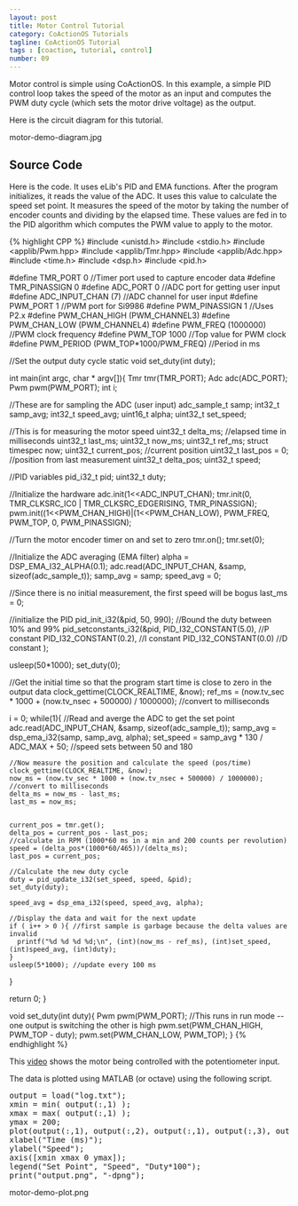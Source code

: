 ```yaml
---
layout: post
title: Motor Control Tutorial
category: CoActionOS Tutorials
tagline: CoActionOS Tutorial
tags : [coaction, tutorial, control]
number: 09
---
```


Motor control is simple using CoActionOS. In this example, a simple PID control loop takes the speed of the motor as an input and computes the PWM duty cycle (which sets the motor drive voltage) as the output.

Here is the circuit diagram for this tutorial.

motor-demo-diagram.jpg

## Source Code

Here is the code. It uses eLib's PID and EMA functions. After the program initializes, it reads 
the value of the ADC. It uses this value to calculate the speed set point. It measures 
the speed of the motor by taking the number of encoder counts and dividing by the elapsed time. 
These values are fed in to the PID algorithm which computes the PWM value to apply to the motor.

{% highlight CPP %}
#include <unistd.h>
#include <stdio.h>
#include <applib/Pwm.hpp>
#include <applib/Tmr.hpp>
#include <applib/Adc.hpp>
#include <time.h>
#include <dsp.h>
#include <pid.h>
 
#define TMR_PORT 0 //Timer port used to capture encoder data
#define TMR_PINASSIGN 0
#define ADC_PORT 0 //ADC port for getting user input
#define ADC_INPUT_CHAN (7) //ADC channel for user input
#define PWM_PORT 1 //PWM port for Si9986
#define PWM_PINASSIGN 1 //Uses P2.x
#define PWM_CHAN_HIGH (PWM_CHANNEL3)
#define PWM_CHAN_LOW (PWM_CHANNEL4)
#define PWM_FREQ (1000000)  //PWM clock frequency
#define PWM_TOP 1000 //Top value for PWM clock
#define PWM_PERIOD (PWM_TOP*1000/PWM_FREQ) //Period in ms
 
//Set the output duty cycle
static void set_duty(int duty);
 
int main(int argc, char * argv[]){
  Tmr tmr(TMR_PORT);
  Adc adc(ADC_PORT);
  Pwm pwm(PWM_PORT);
  int i;
 
  //These are for sampling the ADC (user input)
  adc_sample_t samp;
  int32_t samp_avg;
  int32_t speed_avg;
  uint16_t alpha;
  uint32_t set_speed;
 
  //This is for measuring the motor speed
  uint32_t delta_ms; //elapsed time in milliseconds
  uint32_t last_ms;
  uint32_t now_ms;
  uint32_t ref_ms;
  struct timespec now;
  uint32_t current_pos; //current position
  uint32_t last_pos  = 0; //position from last measurement
  uint32_t delta_pos;
  uint32_t speed;
 
  //PID variables
  pid_i32_t pid;
  uint32_t duty;
 
  //Initialize the hardware
  adc.init(1<<ADC_INPUT_CHAN);
  tmr.init(0, TMR_CLKSRC_IC0 | TMR_CLKSRC_EDGERISING, TMR_PINASSIGN);
  pwm.init((1<<PWM_CHAN_HIGH)|(1<<PWM_CHAN_LOW), PWM_FREQ, PWM_TOP, 0, PWM_PINASSIGN);
 
  //Turn the motor encoder timer on and set to zero
  tmr.on();
  tmr.set(0);
 
  //Initialize the ADC averaging (EMA filter)
  alpha = DSP_EMA_I32_ALPHA(0.1);
  adc.read(ADC_INPUT_CHAN, &samp, sizeof(adc_sample_t));
  samp_avg = samp;
  speed_avg = 0;
 
  //Since there is no initial measurement, the first speed will be bogus
  last_ms = 0;
 
  //initialize the PID
  pid_init_i32(&pid, 50, 990); //Bound the duty between 10% and 99%
  pid_setconstants_i32(&pid,
      PID_I32_CONSTANT(5.0), //P constant
      PID_I32_CONSTANT(0.2), //I constant
      PID_I32_CONSTANT(0.0)  //D constant
  );
 
  usleep(50*1000);
  set_duty(0);
 
  //Get the initial time so that the program start time is close to zero in the output data
  clock_gettime(CLOCK_REALTIME, &now);
  ref_ms = (now.tv_sec * 1000 + (now.tv_nsec + 500000) / 1000000); //convert to milliseconds
 
  i = 0;
  while(1){
    //Read and averge the ADC to get the set point
    adc.read(ADC_INPUT_CHAN, &samp, sizeof(adc_sample_t));
    samp_avg = dsp_ema_i32(samp, samp_avg, alpha);
    set_speed = samp_avg * 130 / ADC_MAX + 50;  //speed sets between 50 and 180
 
    //Now measure the position and calculate the speed (pos/time)
    clock_gettime(CLOCK_REALTIME, &now);
    now_ms = (now.tv_sec * 1000 + (now.tv_nsec + 500000) / 1000000); //convert to milliseconds
    delta_ms = now_ms - last_ms;
    last_ms = now_ms;
 
 
    current_pos = tmr.get();
    delta_pos = current_pos - last_pos;
    //calculate in RPM (1000*60 ms in a min and 200 counts per revolution)
    speed = (delta_pos*(1000*60/465))/(delta_ms);
    last_pos = current_pos;
 
    //Calculate the new duty cycle
    duty = pid_update_i32(set_speed, speed, &pid);
    set_duty(duty);
 
    speed_avg = dsp_ema_i32(speed, speed_avg, alpha);
 
    //Display the data and wait for the next update
    if ( i++ > 0 ){ //first sample is garbage because the delta values are invalid
      printf("%d %d %d %d;\n", (int)(now_ms - ref_ms), (int)set_speed, (int)speed_avg, (int)duty);
    }
    usleep(5*1000); //update every 100 ms
  }
 
  return 0;
}
 
 
void set_duty(int duty){
  Pwm pwm(PWM_PORT);
  //This runs in run mode -- one output is switching the other is high
  pwm.set(PWM_CHAN_HIGH,  PWM_TOP - duty);
  pwm.set(PWM_CHAN_LOW, PWM_TOP);
}
{% endhighlight %}

This [video](http://www.youtube.com/watch?feature=player_embedded&v=V6nnVzJFD_Q) shows the motor being controlled with the potentiometer input.

The data is plotted using MATLAB (or octave) using the following script.

<pre>
output = load("log.txt");
xmin = min( output(:,1) );
xmax = max( output(:,1) );
ymax = 200;
plot(output(:,1), output(:,2), output(:,1), output(:,3), output(:,1), output(:,4)/10 );
xlabel("Time (ms)");
ylabel("Speed");
axis([xmin xmax 0 ymax]);
legend("Set Point", "Speed", "Duty*100");
print("output.png", "-dpng");
</pre>

motor-demo-plot.png